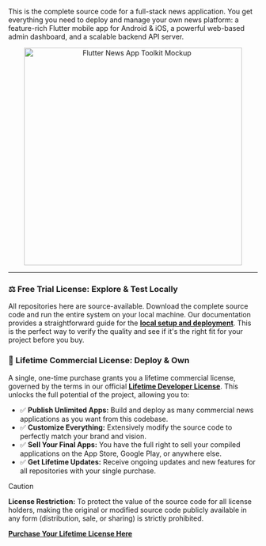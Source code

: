 This is the complete source code for a full-stack news application. You get everything you need to deploy and manage your own news platform: a feature-rich Flutter mobile app for Android & iOS, a powerful web-based admin dashboard, and a scalable backend API server.
<p align="center">
<img src="https://repository-images.githubusercontent.com/946589707/33b56f2c-76c3-4af0-a67f-8c08ca494b1b" alt="Flutter News App Toolkit Mockup" width="440" >
</p>

---
### ⚖️ Free Trial License: Explore & Test Locally

All repositories here are source-available. Download the complete source code and run the entire system on your local machine. Our documentation provides a straightforward guide for the **[local setup and deployment](https://flutter-news-app-full-source-code.github.io/docs/getting-started/local-setup/)**. This is the perfect way to verify the quality and see if it's the right fit for your project before you buy.

### 💼 Lifetime Commercial License: Deploy & Own

A single, one-time purchase grants you a lifetime commercial license, governed by the terms in our official **[Lifetime Developer License](https://github.com/flutter-news-app-full-source-code/.github/blob/main/LIFETIME_DEVELOPER_LICENSE.md)**. This unlocks the full potential of the project, allowing you to:

*   ✅ **Publish Unlimited Apps:** Build and deploy as many commercial news applications as you want from this codebase.
*   ✅ **Customize Everything:** Extensively modify the source code to perfectly match your brand and vision.
*   ✅ **Sell Your Final Apps:** You have the full right to sell your compiled applications on the App Store, Google Play, or anywhere else.
*   ✅ **Get Lifetime Updates:** Receive ongoing updates and new features for all repositories with your single purchase.

> [!CAUTION]
> **License Restriction:** To protect the value of the source code for all license holders, making the original or modified source code publicly available in any form (distribution, sale, or sharing) is strictly prohibited.

**[Purchase Your Lifetime License Here](https://github.com/sponsors/flutter-news-app-full-source-code)**
